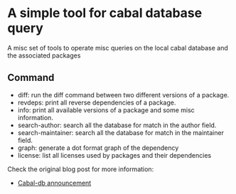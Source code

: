 A simple tool for cabal database query
======================================

A misc set of tools to operate misc queries on the local cabal database and the associated packages

Command
-------

* diff: run the diff command between two different versions of a package.
* revdeps: print all reverse dependencies of a package.
* info: print all available versions of a package and some misc information.
* search-author: search all the database for match in the author field.
* search-maintainer: search all the database for match in the maintainer field.
* graph: generate a dot format graph of the dependency
* license: list all licenses used by packages and their dependencies

Check the original blog post for more information:

* [Cabal-db announcement](http://tab.snarc.org/posts/haskell/2013-03-13-cabal-db.html)
